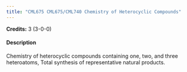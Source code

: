 ```yaml
---
title: "CML675 CML675/CML740 Chemistry of Heterocyclic Compounds"
---
```

**Credits:** 3 (3-0-0)

#### Description
Chemistry of heterocyclic compounds containing one, two, and three heteroatoms, Total synthesis of representative natural products.